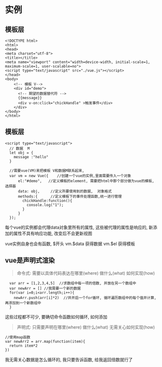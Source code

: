 # 实例 #
## 模板层 #

```
<!DOCTYPE html>
<html>
<head>
<meta charset="utf-8">
<title></title>
<meta name="viewport" content="width=device-width, initial-scale=1, maximum-scale=1, user-scalable=no">
<script type="text/javascript" src="./vue.js"></script>
</head>
<body>
    <!-- 模板 V-->
    <div id="demo">
      <!-- 期望的数据替代符 -->
      {{message}}
      <div v-on:click="chickHandle" >触发事件</div>
    </div>
</body>
</html>
```
## 模板层 #
```
<script type="text/javascript">
  // 数据  M
  let obj = {
    message :"hello"
  }

  //需要vue(VM)来把模板 V和数据M联系起来,
  var vm = new Vue({    //创建一个vue的实例,里面需要传入一个对象
      el:"#demo",   //定义模板的element, 需要把html中那个部分做为vue的模板,选择器
      data: obj,     //定义所要使用到的数据,  对象格式
      methods:{      //定义模板下的事件处理函数,统一进行管理
        chickHandle:function(){
          console.log("1");
        }
      }
  });
```

<p>每个vue的实例都会代理data对象里所有的属性, 这些被代理的属性是响应的, 新添加的属性不具有响应功能, 改变后不会更新视图</p>
<p>vue实例自身也会有函数, $开头 vm.$data 获得数据    vm.$el  获得模板</p>

  ## vue是声明式渲染 #

  > 命令式: 需要以具体代码表达在哪里(where) 做什么(what) 如何实现(how)
  ```
    var arr = [1,2,3,4,5]  //求数组中每一项的倍数, 并放在另一个数组中
    var newArr = [] //我需要一个新的数据
    for(var i=0;i<arr.length;i++){
      newArr.push(arr[i]*2)  //并开启一个for循环, 循环遍历数组中的每个值并计算, 再添加到一个新数组中
    }
  ```
  <p>这些过程都不可少, 要确切命令函数如何循环, 如何添加</P>

  > 声明式: 只需要声明在哪里(where) 做什么(what) 无需关心如何实现(how)
  ```
  //使用map函数
  var newArr2 = arr.map(function(item){
    return item*2
  })
  ```
  <p>我无需关心数据是怎么循环的, 我只要告诉函数, 给我返回倍数就行了</p>


</script>
</html>
